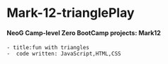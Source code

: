 # Mark-12-trianglePlay
#### NeoG Camp-level Zero BootCamp projects: Mark12
    - title:fun with triangles
    -  code written: JavaScript,HTML,CSS
